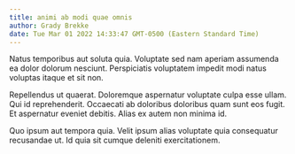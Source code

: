 ```yaml
---
title: animi ab modi quae omnis
author: Grady Brekke
date: Tue Mar 01 2022 14:33:47 GMT-0500 (Eastern Standard Time)
---
```

Natus temporibus aut soluta quia. Voluptate sed nam aperiam assumenda ea dolor dolorum nesciunt. Perspiciatis voluptatem impedit modi natus voluptas itaque et sit non.

 Repellendus ut quaerat. Doloremque aspernatur voluptate culpa esse ullam. Qui id reprehenderit. Occaecati ab doloribus doloribus quam sunt eos fugit. Et aspernatur eveniet debitis. Alias ex autem non minima id.

 Quo ipsum aut tempora quia. Velit ipsum alias voluptate quia consequatur recusandae ut. Id quia sit cumque deleniti exercitationem.